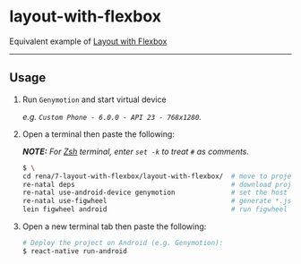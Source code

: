 layout-with-flexbox
===================

Equivalent example of [Layout with Flexbox]

-------------------------------------------------------------------------------

Usage
-----

1. Run `Genymotion` and start virtual device

    _e.g. `Custom Phone - 6.0.0 - API 23 - 768x1280`._

2. Open a terminal then paste the following:

    _**NOTE:** For [Zsh] terminal, enter `set -k` to treat `#` as comments._

    ``` bash
    $ \
    cd rena/7-layout-with-flexbox/layout-with-flexbox/  # move to project directory
    re-natal deps                                       # download project dependencies
    re-natal use-android-device genymotion              # set the host for device type
    re-natal use-figwheel                               # generate *.js files for figwheel
    lein figwheel android                               # run figwheel on Android device (e.g. Genymotion)
    ```

3. Open a new terminal tab then paste the following:

    ``` bash
    # Deploy the project on Android (e.g. Genymotion):
    $ react-native run-android
    ```

[Layout with Flexbox]: https://facebook.github.io/react-native/docs/flexbox.html
[Zsh]: http://www.zsh.org
